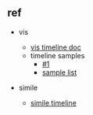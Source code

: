 

## ref

+ vis
  - [vis timeline doc](http://visjs.org/docs/timeline/)
  - timeline samples
    + [#1](http://www.iftekhar.me/ibm/ibm-project-timeline/#about)
    + [sample list](http://visjs.org/timeline_examples.html)


+ simile
  - [simile timeline](http://www.simile-widgets.org/timeline/)
